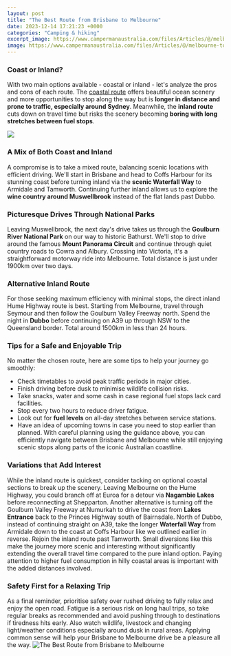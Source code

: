 ```yaml
---
layout: post
title: "The Best Route from Brisbane to Melbourne"
date: 2023-12-14 17:21:23 +0000
categories: "Camping & hiking"
excerpt_image: https://www.campermanaustralia.com/files/Articles/@/melbourne-to-brisbane-map@480.jpg
image: https://www.campermanaustralia.com/files/Articles/@/melbourne-to-brisbane-map@480.jpg
---
```


### Coast or Inland? 
With two main options available - coastal or inland - let's analyze the pros and cons of each route. The [coastal route](https://travelokie.github.io/2024-01-03-why-you-need-an-nvme-heatsink-a-guide-to-keeping-your-high-performance-ssd-cool/) offers beautiful ocean scenery and more opportunities to stop along the way but is **longer in distance and prone to traffic, especially around Sydney**. Meanwhile, the **inland route** cuts down on travel time but risks the scenery becoming **boring with long stretches between fuel stops**. 

![](https://cdn.kimkim.com/files/a/maps/e6e8350e28149f9f1b4f784faccb997575a0dbc8/big-f0ac752e2c03b0448b72589d3b38d7ea.jpg)
### A Mix of Both Coast and Inland 
A compromise is to take a mixed route, balancing scenic locations with efficient driving. We'll start in Brisbane and head to Coffs Harbour for its stunning coast before turning inland via the **scenic Waterfall Way** to Armidale and Tamworth. Continuing further inland allows us to explore the **wine country around Muswellbrook** instead of the flat lands past Dubbo. 
### Picturesque Drives Through National Parks
Leaving Muswellbrook, the next day's drive takes us through the **Goulburn River National Park** on our way to historic Bathurst. We'll stop to drive around the famous **Mount Panorama Circuit** and continue through quiet country roads to Cowra and Albury. Crossing into Victoria, it's a straightforward motorway ride into Melbourne. Total distance is just under 1900km over two days.
### Alternative Inland Route
For those seeking maximum efficiency with minimal stops, the direct inland Hume Highway route is best. Starting from Melbourne, travel through Seymour and then follow the Goulburn Valley Freeway north. Spend the night in **Dubbo** before continuing on A39 up through NSW to the Queensland border. Total around 1500km in less than 24 hours. 
### Tips for a Safe and Enjoyable Trip
No matter the chosen route, here are some tips to help your journey go smoothly:
- Check timetables to avoid peak traffic periods in major cities.  
- Finish driving before dusk to minimise wildlife collision risks.
- Take snacks, water and some cash in case regional fuel stops lack card facilities.
- Stop every two hours to reduce driver fatigue.
- Look out for **fuel levels** on all-day stretches between service stations.
- Have an idea of upcoming towns in case you need to stop earlier than planned.
With careful planning using the guidance above, you can efficiently navigate between Brisbane and Melbourne while still enjoying scenic stops along parts of the iconic Australian coastline.
### Variations that Add Interest  
While the inland route is quickest, consider tacking on optional coastal sections to break up the scenery. 
Leaving Melbourne on the Hume Highway, you could branch off at Euroa for a detour via **Nagambie Lakes** before reconnecting at Shepparton. Another alternative is turning off the Goulburn Valley Freeway at Numurkah to drive the coast from **Lakes Entrance** back to the Princes Highway south of Bairnsdale. 
North of Dubbo, instead of continuing straight on A39, take the longer **Waterfall Way** from Armidale down to the coast at Coffs Harbour like we outlined earlier in reverse. Rejoin the inland route past Tamworth.
Small diversions like this make the journey more scenic and interesting without significantly extending the overall travel time compared to the pure inland option. Paying attention to higher fuel consumption in hilly coastal areas is important with the added distances involved.
### Safety First for a Relaxing Trip  
As a final reminder, prioritise safety over rushed driving to fully relax and enjoy the open road. Fatigue is a serious risk on long haul trips, so take regular breaks as recommended and avoid pushing through to destinations if tiredness hits early. Also watch wildlife, livestock and changing light/weather conditions especially around dusk in rural areas. Applying common sense will help your Brisbane to Melbourne drive be a pleasure all the way.
![The Best Route from Brisbane to Melbourne](https://www.campermanaustralia.com/files/Articles/@/melbourne-to-brisbane-map@480.jpg)